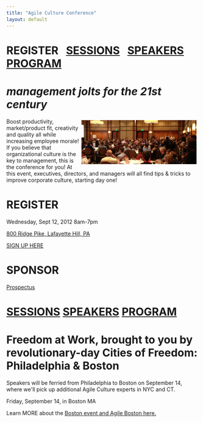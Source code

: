 ```yaml
---
title: "Agile Culture Conference"
layout: default
---
```



REGISTER &nbsp;&nbsp;<a href="./acc_sessions.html">SESSIONS</a>&nbsp;&nbsp; <a href="./acc_bios.html">SPEAKERS</a>&nbsp;&nbsp; <a href="./acc_program.html">PROGRAM</a>
=============

*management jolts for the 21st century*
=============
<img width="60%" src="./images/AgileCultureConfPhilly.png" style="float:right;padding: 5px 5px 5px 5px;"/>Boost productivity, market/product fit, creativity and quality all while increasing employee morale! If you believe that organizational culture is the key to management, this is the conference for you! At this event, executives, directors, and managers will all find tips & tricks to improve corporate culture, starting day one!
 
REGISTER
========
 
Wednesday, Sept 12, 2012 8am-7pm

<a href="http://www.aceconferencecenter.com/index.php">800 Ridge Pike, Lafayette Hill, PA</a>

<a href="https://www.brownpapertickets.com/event/249645">SIGN UP HERE</a>
 

SPONSOR
========
[Prospectus](/agile-culture-conf-sponsors.html) 

<a href="./acc_sessions.html">SESSIONS</a> <a href="./acc_bios.html">SPEAKERS</a> <a href="./acc_program.html">PROGRAM</a>
========


Freedom at Work, brought to you by revolutionary-day Cities of Freedom: Philadelphia & Boston
==============

Speakers will be ferried from Philadelphia to Boston on September 14, where we'll pick up additional Agile Culture experts in NYC and CT.
  
Friday, September 14, in Boston MA

Learn MORE about the <a href="http://newtechusa.net/culture-con/">Boston event and Agile Boston here.</a>